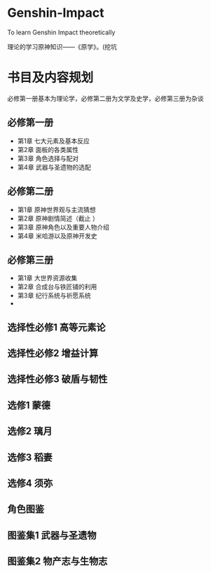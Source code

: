 # Genshin-Impact
To learn Genshin Impact theoretically

理论的学习原神知识——《原学》。(挖坑

# 书目及内容规划
必修第一册基本为理论学，必修第二册为文学及史学，必修第三册为杂谈
## 必修第一册
- 第1章 七大元素及基本反应
- 第2章 面板的各类属性
- 第3章 角色选择与配对
- 第4章 武器与圣遗物的选配
## 必修第二册
- 第1章 原神世界观与主流猜想
- 第2章 原神剧情简述（截止  ）
- 第3章 原神角色以及重要人物介绍
- 第4章 米哈游以及原神开发史
## 必修第三册
- 第1章 大世界资源收集
- 第2章 合成台与铁匠铺的利用
- 第3章 纪行系统与祈愿系统
- 
## 选择性必修1 高等元素论
## 选择性必修2 增益计算
## 选择性必修3 破盾与韧性
## 选修1 蒙德
## 选修2 璃月
## 选修3 稻妻
## 选修4 须弥
## 角色图鉴
## 图鉴集1 武器与圣遗物
## 图鉴集2 物产志与生物志
